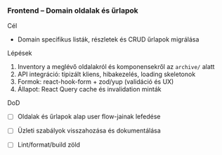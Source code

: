 ### Frontend – Domain oldalak és űrlapok

Cél
- Domain specifikus listák, részletek és CRUD űrlapok migrálása

Lépések
1. Inventory a meglévő oldalakról és komponensekről az `archive/` alatt
2. API integráció: tipizált kliens, hibakezelés, loading skeletonok
3. Formok: react-hook-form + zod/yup (validáció és UX)
4. Állapot: React Query cache és invalidation minták

DoD
- [ ] Oldalak és űrlapok alap user flow-jainak lefedése
- [ ] Üzleti szabályok visszahozása és dokumentálása
- [ ] Lint/format/build zöld


